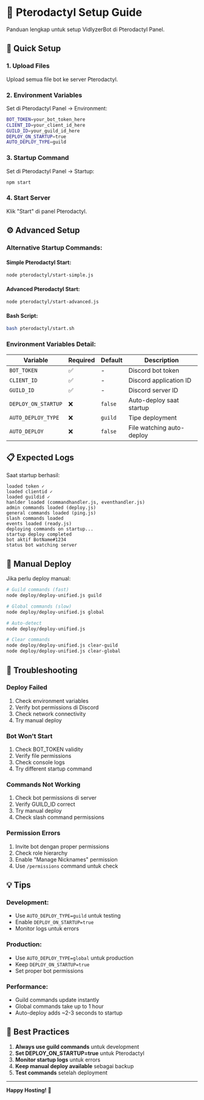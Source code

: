 # 🦕 Pterodactyl Setup Guide

Panduan lengkap untuk setup VidlyzerBot di Pterodactyl Panel.

## 🚀 Quick Setup

### 1. **Upload Files**
Upload semua file bot ke server Pterodactyl.

### 2. **Environment Variables**
Set di Pterodactyl Panel → Environment:

```bash
BOT_TOKEN=your_bot_token_here
CLIENT_ID=your_client_id_here
GUILD_ID=your_guild_id_here
DEPLOY_ON_STARTUP=true
AUTO_DEPLOY_TYPE=guild
```

### 3. **Startup Command**
Set di Pterodactyl Panel → Startup:

```bash
npm start
```

### 4. **Start Server**
Klik "Start" di panel Pterodactyl.

## ⚙️ Advanced Setup

### **Alternative Startup Commands:**

#### **Simple Pterodactyl Start:**
```bash
node pterodactyl/start-simple.js
```

#### **Advanced Pterodactyl Start:**
```bash
node pterodactyl/start-advanced.js
```

#### **Bash Script:**
```bash
bash pterodactyl/start.sh
```

### **Environment Variables Detail:**

| Variable | Required | Default | Description |
|----------|----------|---------|-------------|
| `BOT_TOKEN` | ✅ | - | Discord bot token |
| `CLIENT_ID` | ✅ | - | Discord application ID |
| `GUILD_ID` | ✅ | - | Discord server ID |
| `DEPLOY_ON_STARTUP` | ❌ | `false` | Auto-deploy saat startup |
| `AUTO_DEPLOY_TYPE` | ❌ | `guild` | Tipe deployment |
| `AUTO_DEPLOY` | ❌ | `false` | File watching auto-deploy |

## 📋 Expected Logs

Saat startup berhasil:

```
loaded token ✓
loaded clientid ✓
loaded guildid ✓
hanlder loaded (commandhandler.js, eventhandler.js)
admin commands loaded (deploy.js)
general commands loaded (ping.js)
slash commands loaded
events loaded (ready.js)
deploying commands on startup...
startup deploy completed
bot aktif BotName#1234
status bot watching server
```

## 🔧 Manual Deploy

Jika perlu deploy manual:

```bash
# Guild commands (fast)
node deploy/deploy-unified.js guild

# Global commands (slow)
node deploy/deploy-unified.js global

# Auto-detect
node deploy/deploy-unified.js

# Clear commands
node deploy/deploy-unified.js clear-guild
node deploy/deploy-unified.js clear-global
```

## 🚨 Troubleshooting

### **Deploy Failed**
1. Check environment variables
2. Verify bot permissions di Discord
3. Check network connectivity
4. Try manual deploy

### **Bot Won't Start**
1. Check BOT_TOKEN validity
2. Verify file permissions
3. Check console logs
4. Try different startup command

### **Commands Not Working**
1. Check bot permissions di server
2. Verify GUILD_ID correct
3. Try manual deploy
4. Check slash command permissions

### **Permission Errors**
1. Invite bot dengan proper permissions
2. Check role hierarchy
3. Enable "Manage Nicknames" permission
4. Use `/permissions` command untuk check

## 💡 Tips

### **Development:**
- Use `AUTO_DEPLOY_TYPE=guild` untuk testing
- Enable `DEPLOY_ON_STARTUP=true`
- Monitor logs untuk errors

### **Production:**
- Use `AUTO_DEPLOY_TYPE=global` untuk production
- Keep `DEPLOY_ON_STARTUP=true`
- Set proper bot permissions

### **Performance:**
- Guild commands update instantly
- Global commands take up to 1 hour
- Auto-deploy adds ~2-3 seconds to startup

## 🎯 Best Practices

1. **Always use guild commands** untuk development
2. **Set DEPLOY_ON_STARTUP=true** untuk Pterodactyl
3. **Monitor startup logs** untuk errors
4. **Keep manual deploy available** sebagai backup
5. **Test commands** setelah deployment

---

**Happy Hosting! 🎉**